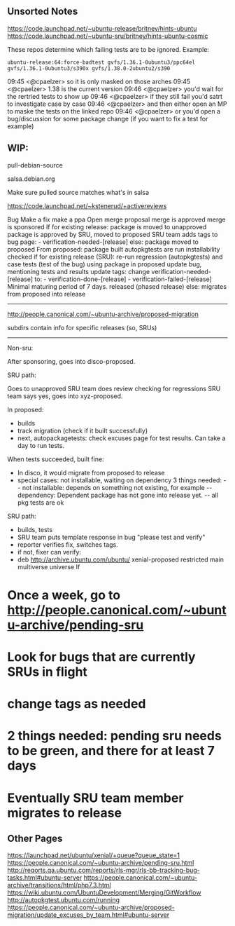 Unsorted Notes
--------------

https://code.launchpad.net/~ubuntu-release/britney/hints-ubuntu
https://code.launchpad.net/~ubuntu-sru/britney/hints-ubuntu-cosmic

These repos determine which failing tests are to be ignored. Example:

    ubuntu-release:64:force-badtest gvfs/1.36.1-0ubuntu3/ppc64el gvfs/1.36.1-0ubuntu3/s390x gvfs/1.38.0-2ubuntu2/s390

09:45 <@cpaelzer> so it is only masked on those arches
09:45 <@cpaelzer> 1.38 is the current version
09:46 <@cpaelzer> you'd wait for the rertried tests to show up
09:46 <@cpaelzer> if they still fail you'd satrt to investigate case by case
09:46 <@cpaelzer> and then either open an MP to maske the tests on the linked repo
09:46 <@cpaelzer> or you'd open a bug/discussion for some package change (if you want to fix a test for example)

WIP:
---

pull-debian-source <package>

salsa.debian.org

Make sure pulled source matches what's in salsa

https://code.launchpad.net/~kstenerud/+activereviews

Bug
Make a fix
make a ppa
Open merge proposal
merge is approved
merge is sponsored
If for existing release:
    package is moved to unapproved
    package is approved by SRU, moved to proposed
    SRU team adds tags to bug page:
    - verification-needed-[release]
else:
    package moved to proposed
From proposed:
    package built
    autopkgtests are run
    installability checked
if for existing release (SRU):
    re-run regression (autopkgtests) and case tests (test of the bug) using package in proposed
    update bug, mentioning tests and results
    update tags: change verification-needed-[release] to:
    - verification-done-[release]
    - verification-failed-[release]
    Minimal maturing period of 7 days.
    released (phased release)
else:
    migrates from proposed into release


-----------------

http://people.canonical.com/~ubuntu-archive/proposed-migration

subdirs contain info for specific releases (so, SRUs)


-----------------------

Non-sru:

  After sponsoring, goes into disco-proposed.

SRU path:

  Goes to unapproved
  SRU team does review checking for regressions
  SRU team says yes, goes into xyz-proposed.

In proposed:
- builds
- track migration (check if it built successfully)
- next, autopackagetests: check excuses page for test results. Can take a day to run tests.

When tests succeeded, built fine:
- In disco, it would migrate from proposed to release
- special cases: not installable, waiting on dependency
3 things needed:
-- not installable: depends on something not existing, for example
-- dependency: Dependent package has not gone into release yet.
-- all pkg tests are ok

SRU path:
- builds, tests
- SRU team puts template response  in bug "please test and verify"
- reporter verifies fix, switches tags.
- if not, fixer can verify:
- deb http://archive.ubuntu.com/ubuntu/ xenial-proposed restricted main multiverse universe
If

# Once a week, go to http://people.canonical.com/~ubuntu-archive/pending-sru
# Look for bugs that are currently SRUs in flight
# change tags as needed

# 2 things needed: pending sru needs to be green, and there for at least 7 days
# Eventually SRU team member migrates to release



Other Pages
-----------

https://launchpad.net/ubuntu/xenial/+queue?queue_state=1
https://people.canonical.com/~ubuntu-archive/pending-sru.html
http://reqorts.qa.ubuntu.com/reports/rls-mgr/rls-bb-tracking-bug-tasks.html#ubuntu-server
https://people.canonical.com/~ubuntu-archive/transitions/html/php7.3.html
https://wiki.ubuntu.com/UbuntuDevelopment/Merging/GitWorkflow
http://autopkgtest.ubuntu.com/running
https://people.canonical.com/~ubuntu-archive/proposed-migration/update_excuses_by_team.html#ubuntu-server
